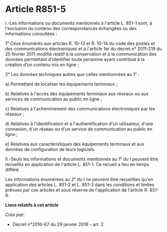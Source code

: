 # Article R851-5

I.-Les informations ou documents mentionnés à l'article L. 851-1 sont, à l'exclusion du contenu des correspondances échangées
ou des informations consultées : 

1° Ceux énumérés aux articles R. 10-13 et R. 10-14 du code des postes et des communications électroniques et à l'article 1er
du décret n° 2011-219 du 25 février 2011 modifié relatif à la conservation et à la communication des données permettant
d'identifier toute personne ayant contribué à la création d'un contenu mis en ligne ; 

2° Les données techniques autres que celles mentionnées au 1° : 

a) Permettant de localiser les équipements terminaux ; 

b) Relatives à l'accès des équipements terminaux aux réseaux ou aux services de communication au public en ligne ; 

c) Relatives à l'acheminement des communications électroniques par les réseaux ; 

d) Relatives à l'identification et à l'authentification d'un utilisateur, d'une connexion, d'un réseau ou d'un service de
communication au public en ligne ; 

e) Relatives aux caractéristiques des équipements terminaux et aux données de configuration de leurs logiciels. 

II.-Seuls les informations et documents mentionnés au 1° du I peuvent être recueillis en application de l'article L. 851-1.
Ce recueil a lieu en temps différé. 

Les informations énumérées au 2° du I ne peuvent être recueillies qu'en application des articles L. 851-2 et L. 851-3 dans
les conditions et limites prévues par ces articles et sous réserve de l'application de l'article R. 851-9.

**Liens relatifs à cet article**

_Créé par_:

  - Décret n°2016-67 du 29 janvier 2016 - art. 2
